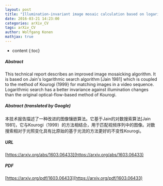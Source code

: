 ```yaml
---
layout: post
title: "Illumination-invariant image mosaic calculation based on logarithmic search"
date: 2016-03-21 14:23:00
categories: arXiv_CV
tags: arXiv_CV
author: Wolfgang Konen
mathjax: true
---
```


* content
{:toc}

##### Abstract
This technical report describes an improved image mosaicking algorithm. It is based on Jain's logarithmic search algorithm [Jain 1981] which is coupled to the method of Kourogi (1999} for matching images in a video sequence. Logarithmic search has a better invariance against illumination changes than the original optical-flow-based method of Kourogi.

##### Abstract (translated by Google)
本技术报告描述了一种改进的图像镶嵌算法。它基于Jain的对数搜索算法[Jain 1981]，它与Kourogi（1999）的方法相结合，用于匹配视频序列中的图像。对数搜索相对于光照变化具有比原始的基于光流的方法更好的不变性Kourogi。

##### URL
[https://arxiv.org/abs/1603.06433](https://arxiv.org/abs/1603.06433)

##### PDF
[https://arxiv.org/pdf/1603.06433](https://arxiv.org/pdf/1603.06433)

